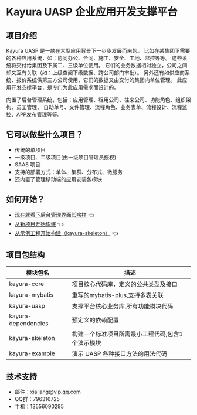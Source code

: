 # Kayura UASP 企业应用开发支撑平台

## 项目介绍

Kayura UASP 是一款在大型应用背景下一步步发展而来的。
比如在某集团下需要的各种应用系统，如：协同办公、合同、施工、安全、工地、监控等等。
这些系统将交付给集团及下属二、三级单位使用。
它们的业务数据相对独立，公司之间却又互有关联（如：上级查阅下级数据、跨公司部门审批）。
另外还有如供应商系统、报价系统供第三方公司使用，它们的数据又由交付的集团内单位管理。
此应用开发支撑平台，是专门为此应用需求而设计的。

内置了后台管理系统，包括：应用管理、租用公司、往来公司、功能角色、组织架构、员工管理、
自动单号、文件管理、流程角色、业务表单、流程设计、流程监控、APP发布管理等等。

## 它可以做些什么项目？

- 传统的单项目
- 一级项目、二级项目(由一级项目管理员授权)
- SAAS 项目
- 支持的部署方式：单体、集群、分布式、微服务
- 还内置了管理移动端的应用安装包模块

## 如何开始？

- [现在就看下后台管理界面长啥样](https://uasp.kayura.org) :point_left:
- [从新项目开始构建](help-doc/new-project.md) :point_left:
- [从示例工程开始构建（kayura-skeleton）](kayura-skeleton) :point_left:

## 项目包结构

| 模块包名                | 描述                        |
|---------------------|---------------------------|
| kayura-core         | 项目核心代码库，定义的公共类型及接口        |
| kayura-mybatis      | 重写的mybatis-plus,支持多表关联    |
| kayura-uasp         | 支撑平台核心业务库,所有功能模块代码        |
| kayura-dependencies | 预定义的依赖配置                  |
| kayura-skeleton     | 构建一个标准项目所需最小工程代码,包含1个演示模块 |
| kayura-example      | 演示 UASP 各种接口方法的用法代码       |

## 技术支持

- 邮件：xialiang@vip.qq.com
- QQ群：796316725
- 手机：13556090295